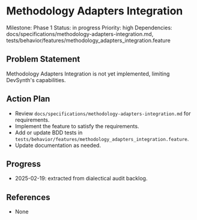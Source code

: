 # Methodology Adapters Integration
Milestone: Phase 1
Status: in progress
Priority: high
Dependencies: docs/specifications/methodology-adapters-integration.md, tests/behavior/features/methodology_adapters_integration.feature

## Problem Statement
Methodology Adapters Integration is not yet implemented, limiting DevSynth's capabilities.


## Action Plan
- Review `docs/specifications/methodology-adapters-integration.md` for requirements.
- Implement the feature to satisfy the requirements.
- Add or update BDD tests in `tests/behavior/features/methodology_adapters_integration.feature`.
- Update documentation as needed.

## Progress
- 2025-02-19: extracted from dialectical audit backlog.

## References
- None
